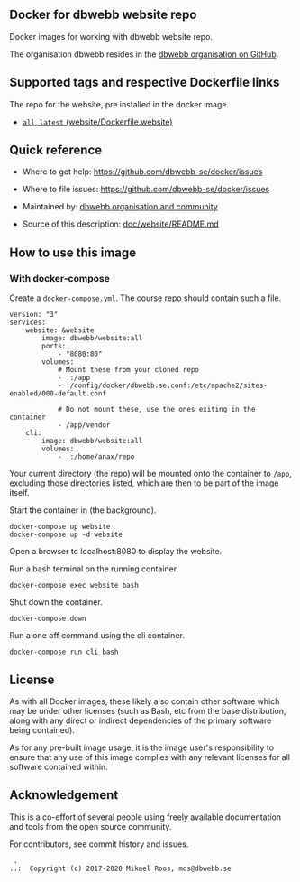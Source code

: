 Docker for dbwebb website repo
-------------------

Docker images for working with dbwebb website repo.

The organisation dbwebb resides in the [dbwebb organisation on GitHub](https://github.com/dbwebb-se).



Supported tags and respective Dockerfile links
-------------------

The repo for the website, pre installed in the docker image.

* [`all`, `latest` (website/Dockerfile.website)](https://github.com/dbwebb-se/docker/blob/master/website/Dockerfile.website)



Quick reference
-------------------

* Where to get help:
    https://github.com/dbwebb-se/docker/issues

* Where to file issues:
    https://github.com/dbwebb-se/docker/issues

* Maintained by:
    [dbwebb organisation and community](https://github.com/dbwebb-se/docker/issues)

* Source of this description:
    [doc/website/README.md](https://github.com/dbwebb-se/docker/blob/master/doc/website/README.md)



How to use this image
-------------------



### With docker-compose

Create a `docker-compose.yml`. The course repo should contain such a file.

```text
version: "3"
services:
    website: &website
        image: dbwebb/website:all
        ports:
            - "8080:80"
        volumes:
            # Mount these from your cloned repo
            - .:/app
            - ./config/docker/dbwebb.se.conf:/etc/apache2/sites-enabled/000-default.conf

            # Do not mount these, use the ones exiting in the container
            - /app/vendor
    cli:
        image: dbwebb/website:all
        volumes:
            - .:/home/anax/repo
```

Your current directory (the repo) will be mounted onto the container to `/app`, excluding those directories listed, which are then to be part of the image itself.

Start the container in (the background).

```text
docker-compose up website
docker-compose up -d website
```

Open a browser to localhost:8080 to display the website.

Run a bash terminal on the running container.

```text
docker-compose exec website bash
```

Shut down the container.

```text
docker-compose down
```

Run a one off command using the cli container.

```text
docker-compose run cli bash
```



License
-------------------

As with all Docker images, these likely also contain other software which may be under other licenses (such as Bash, etc from the base distribution, along with any direct or indirect dependencies of the primary software being contained).

As for any pre-built image usage, it is the image user's responsibility to ensure that any use of this image complies with any relevant licenses for all software contained within.



Acknowledgement
-------------------

This is a co-effort of several people using freely available documentation and tools from the open source community.

For contributors, see commit history and issues.




```
 .
..:  Copyright (c) 2017-2020 Mikael Roos, mos@dbwebb.se
```
